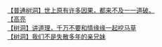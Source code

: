 [【普通树洞】世上原有许多因果，都来不及一一道破。](http://tieba.baidu.com/p/4584801555?see_lz=1&pn=)   
[【高亮](http://tieba.baidu.com/p/4584162437?see_lz=1&pn=)   
[【树洞】讲道理，千万不要和情缘缘一起挖马草](http://tieba.baidu.com/p/4583542016?see_lz=1&pn=)   
[【树洞】我们不是失散多年的亲兄妹](http://tieba.baidu.com/p/4583504246?see_lz=1&pn=)   
